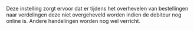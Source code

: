 Deze instelling zorgt ervoor dat er tijdens het overhevelen van bestellingen naar verdelingen deze niet overgeheveld worden indien de debiteur nog online is. Andere handelingen worden nog wel verricht.